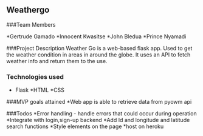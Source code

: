 ## Weathergo

###Team Members

*Gertrude Gamado
*Innocent Kwasitse
*John Bledua
*Prince Nyamadi

###Project Description
Weather Go is a web-based flask app. Used to get the weather condition in 
areas in around the globe.
It uses an API to fetch weather info and return them to the use.


### Technologies used
* Flask
*HTML
*CSS

###MVP goals attained
*Web app is able to retrieve data from pyowm api


###Todos
*Error handling - handle errors that could occur during operation
*Integrate with login,sign-up backend
*Add Id and longitude and latitude search functions 
*Style elements on the page
*host on heroku

